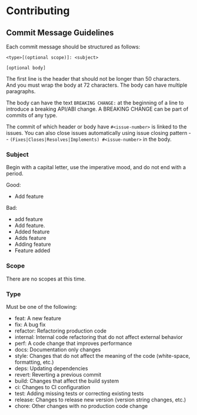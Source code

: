 # Contributing

## Commit Message Guidelines

Each commit message should be structured as follows:

```
<type>[(optional scope)]: <subject>

[optional body]
```

The first line is the header that should not be longer than 50 characters. And
you must wrap the body at 72 characters. The body can have multiple paragraphs.

The body can have the text `BREAKING CHANGE:` at the beginning of a line to
introduce a breaking API/ABI change. A BREAKING CHANGE can be part of commits
of any type.

The commit of which header or body have `#<issue-number>` is linked to the
issues. You can also close issues automatically using issue closing pattern --
`(Fixes|Closes|Resolves|Implements) #<issue-number>` in the body.

### Subject

Begin with a capital letter, use the imperative mood, and do not end with
a period.

Good:
- Add feature

Bad:
- add feature
- Add feature.
- Added feature
- Adds feature
- Adding feature
- Feature added

### Scope

There are no scopes at this time.

### Type

Must be one of the following:

- feat: A new feature
- fix: A bug fix
- refactor: Refactoring production code
- internal: Internal code refactoring that do not affect external behavior
- perf: A code change that improves performance
- docs: Documentation only changes
- style: Changes that do not affect the meaning of the code (white-space,
formatting, etc.)
- deps: Updating dependencies
- revert: Reverting a previous commit
- build: Changes that affect the build system
- ci: Changes to CI configuration
- test: Adding missing tests or correcting existing tests
- release: Changes to release new version (version string changes, etc.)
- chore: Other changes with no production code change
